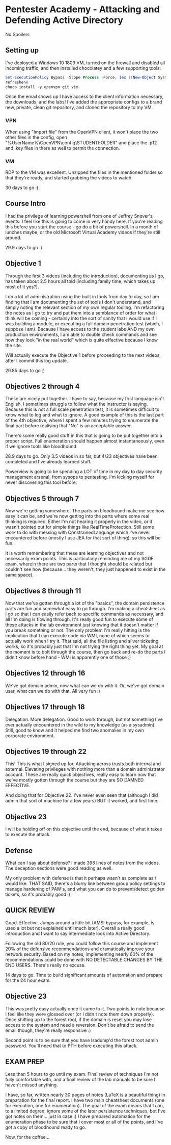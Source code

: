 # Pentester Academy - Attacking and Defending Active Directory

No Spoilers

## Setting up

I've deployed a Windows 10 1809 VM, turned on the firewall and disabled all incoming traffic, and then installed chocolatey and a few supporting tools:

```powershell
Set-ExecutionPolicy Bypass -Scope Process -Force; iex ((New-Object System.Net.WebClient).DownloadString('https://chocolatey.org/install.ps1'))
refreshenv
choco install -y openvpn git vim
```
Once the email shows up I have access to the client information necessary, the downloads, and the labs! I've added the appropriate configs to a brand new, private, clean git repository, and cloned the repository to my VM.

### VPN

When using "Import file" from the OpenVPN client, it won't place the two other files in the config, open "%UserName%\OpenVPN\config\STUDENTFOLDER" and place the .p12 and .key files in there as well to permit the connection.

### VM

RDP to the VM was excellent. Unzipped the files in the mentioned folder so that they're ready, and started grabbing the videos to watch.

30 days to go :)

## Course Intro

I had the privilege of learning powershell from one of Jeffrey Snover's events. I feel like this is going to come in very handy here. If you're reading this before you start the course - go do a bit of powershell. In a month of lunches maybe, or the old Microsoft Virtual Academy videos if they're still around.

29.9 days to go :)

## Objective 1

Through the first 3 videos (including the introduction), documenting as I go, has taken about 2.5 hours all told (including family time, which takes up most of it yes?).

I do a lot of administration using the built in tools from day to day, so I am finding that I am documenting the set of tools I don't understand, and simply noting the relevant section of my own regular tooling. I'm refactoring the notes as I go to try and put them into a semblance of order for what I think will be coming - certainly into the sort of sanity that I would use if I was building a module, or executing a full domain penetration test (which, I suppose I am). Because I have access to the student labs AND my own production environments, I am able to double check commands and see how they look "in the real world" which is quite effective because I know the site.

Will actually execute the Objective 1 before proceeding to the next videos, after I commit this log update.

29.85 days to go :)

## Objectives 2 through 4

These are nicely put together. I have to say, because my first language isn't English, I sometimes struggle to follow what the instructor is saying. Because this is not a full scale penetration test, it is sometimes difficult to know what to log and what to ignore. A good example of this is the last part of the 4th objective, where I spent a few minutes trying to enumerate the final part before realising that "No" is an acceptable answer.

There's some really good stuff in this that is going to be put together into a proper script. Full enumeration should happen almost instantaneously, even if we ignore tools like bloodhound.

28.9 days to go. Only 3.5 videos in so far, but 4/23 objectives have been completed and I've already learned stuff.

Powerview is going to be spending a LOT of time in my day to day security management arsenal, from sysops to pentesting. I'm kicking myself for never discovering this tool before.

## Objectives 5 through 7

Now we're getting somewhere. The parts on bloodhound make me see how easy it can be, and we're now getting into the parts where some real thinking is required. Either I'm not hearing it properly in the video, or it wasn't pointed out for simple things like RealTimeProtection. Still some work to do with messing with ConstrainedLanguage which I've never encountered before (mostly I use JEA for that sort of thing), so this will be fun.

It is worth remembering that these are learning objectives and not necessarily exam points. This is particularly reminding me of my SGDE exam, wherein there are two parts that I thought should be related but couldn't see how (because... they weren't, they just happened to exist in the same space).

## Objectives 8 through 11

Now that we've gotten through a lot of the "basics", the domain persistence parts are fun and somewhat easy to go through. I'm making a cheatsheet as I go so that I can easily refer back to specific commands as necessary, and all I'm doing is flowing through. It's really good fun to execute some of these attacks in the lab environment just knowing that it doesn't matter if you break something or not. The only problem I'm really hitting is the implication that I can execute code via WMI, none of which seems to actually work when I try it. That said, all the file listing and silver ticketing works, so it's probably just that I'm not trying the right thing yet. My goal at the moment is to bolt through the course, then go back and re-do the parts I didn't know before hand - WMI is apparently one of those :)

## Objectives 12 through 16

We've got domain admin, now what can we do with it. Or, we've got domain user, what can we do with that. All very fun :)

## Objectives 17 through 18

Delegation. More delegation. Good to work through, but not something I've ever actually encountered in the wild to my knowledge (as a sysadmin). Still, good to know and it helped me find two anomalies in my own corporate environment.

## Objectives 19 through 22

This! This is what I signed up for. Attacking across trusts both internal and external. Elevating privileges with nothing more than a domain administrator account. These are really quick objectives, really easy to learn now that we've mostly gotten through the course but they are SO DAMNED EFFECTIVE.

And doing that for Objective 22. I've never even seen that (although I did admin that sort of machine for a few years) BUT it worked, and first time.

## Objective 23

I will be holding off on this objective until the end, because of what it takes to execute the attack.

## Defense

What can I say about defense? I made 398 lines of notes from the videos. The deception sections were good reading as well.

My only problem with defense is that it perhaps wasn't as complete as I would like. THAT SAID, there's a blurry line between group policy settings to manage hardening of PAW's, and what you can do to prevent/detect golden tickets, so it's probably good :)

## QUICK REVIEW

Good. Effective. Jumps around a little bit (AMSI bypass, for example, is used a lot but not explained until much later). Overall a really good introduction and I want to say intermediate look into Active Directory.

Following the old 80/20 rule, you could follow this course and implement 20% of the defensive recommendations and dramatically improve your network security. Based on my notes, implementing nearly 60% of the recommendations could be done with NO DETECTABLE CHANGES BY THE END USERS. There's really no excuse.

14 days to go. Time to build significant amounts of automation and prepare for the 24 hour exam.

## Objective 23

This was pretty easy actually once it came to it. Two points to note because I feel like they were glossed over (or I didn't note them down properly). Once shifting up to the forest root, if the domain is reset you may lose access to the system and need a reversion. Don't be afraid to send the email though, they're really responsive :)

Second point is to be sure that you have lsadump'd the forest root admin password. You'll need that to PTH before executing this attack.

## EXAM PREP

Less than 5 hours to go until my exam. Final review of techniques I'm not fully comfortable with, and a final review of the lab manuals to be sure I haven't missed anything.

I have, so far, written nearly 30 pages of notes (LaTeX is a beautiful thing) in preparation for the final report. I have two main cheatsheet documents (one for execution, one for enumeration). The goal of the exam means that I can, to a limited degree, ignore some of the later persistence techniques, but I've got notes on them... just in case :) I have prepared automation for the enumeration phase to be sure that I cover most or all of the points, and I've got a copy of bloodhound ready to go.

Now, for the coffee...
